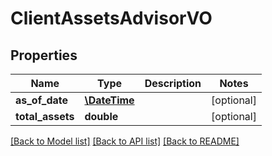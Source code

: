 # ClientAssetsAdvisorVO

## Properties
Name | Type | Description | Notes
------------ | ------------- | ------------- | -------------
**as_of_date** | [**\DateTime**](\DateTime.md) |  | [optional] 
**total_assets** | **double** |  | [optional] 

[[Back to Model list]](../README.md#documentation-for-models) [[Back to API list]](../README.md#documentation-for-api-endpoints) [[Back to README]](../README.md)


